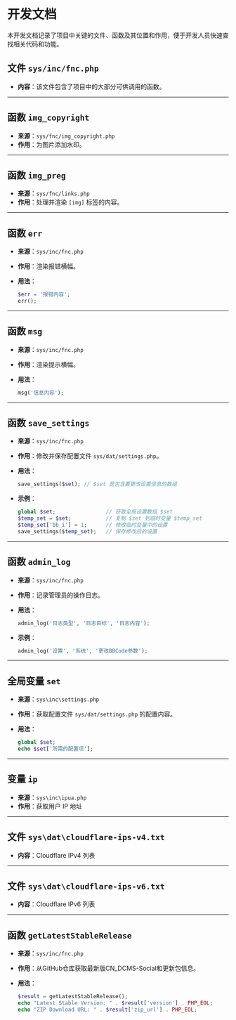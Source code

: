 # 开发文档

本开发文档记录了项目中关键的文件、函数及其位置和作用，便于开发人员快速查找相关代码和功能。

## 文件 `sys/inc/fnc.php`

- **内容**：该文件包含了项目中的大部分可供调用的函数。

---

## 函数 `img_copyright`

- **来源**：`sys/fnc/img_copyright.php`
- **作用**：为图片添加水印。

---

## 函数 `img_preg`

- **来源**：`sys/fnc/links.php`
- **作用**：处理并渲染 `[img]` 标签的内容。

---

## 函数 `err`

- **来源**：`sys/inc/fnc.php`
- **作用**：渲染报错横幅。
- **用法**：

  ```php
  $err = '报错内容';
  err();
  ```

---

## 函数 `msg`

- **来源**：`sys/inc/fnc.php`
- **作用**：渲染提示横幅。
- **用法**：

  ```php
  msg('信息内容');
  ```

---

## 函数 `save_settings`

- **来源**：`sys/inc/fnc.php`
- **作用**：修改并保存配置文件 `sys/dat/settings.php`。
- **用法**：

  ```php
  save_settings($set); // $set 是包含要更改设置信息的数组
  ```

- **示例**：

  ```php
  global $set;                // 获取全局设置数组 $set
  $temp_set = $set;           // 复制 $set 到临时变量 $temp_set
  $temp_set['bb_i'] = 1;      // 修改临时变量中的设置
  save_settings($temp_set);   // 保存修改后的设置
  ```

---

## 函数 `admin_log`

- **来源**：`sys/inc/fnc.php`
- **作用**：记录管理员的操作日志。
- **用法**：

  ```php
  admin_log('日志类型', '日志目标', '日志内容');
  ```

- **示例**：

  ```php
  admin_log('设置', '系统', '更改BBCode参数');
  ```

---

## 全局变量 `set`

- **来源**：`sys\inc\settings.php`
- **作用**：获取配置文件 `sys/dat/settings.php` 的配置内容。
- **用法**：

  ```php
  global $set;
  echo $set['所需的配置项'];
  ```

---

## 变量 `ip`

- **来源**：`sys\inc\ipua.php`
- **作用**：获取用户 IP 地址

---

## 文件 `sys\dat\cloudflare-ips-v4.txt`

- **内容**：Cloudflare IPv4 列表

---

## 文件 `sys\dat\cloudflare-ips-v6.txt`

- **内容**：Cloudflare IPv6 列表

---

## 函数 `getLatestStableRelease`

- **来源**：`sys/inc/fnc.php`
- **作用**：从GitHub仓库获取最新版CN_DCMS-Social和更新包信息。
- **用法**：

  ```php
  $result = getLatestStableRelease();
  echo "Latest Stable Version: " . $result['version'] . PHP_EOL;
  echo "ZIP Download URL: " . $result['zip_url'] . PHP_EOL;
  ```
